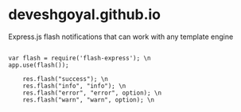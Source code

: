 # deveshgoyal.github.io
Express.js flash notifications that can work with any template engine

<code>
var flash = require('flash-express'); \n
app.use(flash());
</code>

<code>
	res.flash("success"); \n
	res.flash("info", "info"); \n
	res.flash("error", "error", option); \n
	res.flash("warn", "warn", option); \n
</code>
